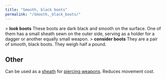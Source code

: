 ```yaml
---
title: "Smooth, black boots"
permalink: "/Smooth,_black_boots/"
---
```


\> **look boots**
These boots are dark black and smooth on the surface. One of them has a
small
sheath sewn on the outer side, serving as a holder for a dagger or
another
equally small weapon.
\> **consider boots**
They are a pair of smooth, black boots.
They weigh half a pound.

## Other

Can be used as a [sheath](sheath "wikilink") for [piercing
weapons](piercing_weapon "wikilink"). Reduces movement cost.